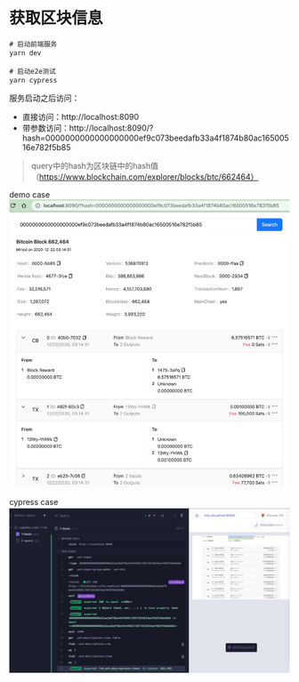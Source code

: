 # 获取区块信息
```shell
# 启动前端服务
yarn dev

# 启动e2e测试
yarn cypress
```

服务启动之后访问：
- 直接访问：http://localhost:8090
- 带参数访问：http://localhost:8090/?hash=0000000000000000000ef9c073beedafb33a4f1874b80ac16500516e782f5b85

> query中的hash为区块链中的hash值（https://www.blockchain.com/explorer/blocks/btc/662464）

demo case
![页面 体验示例](./screenshots/360751678618081_.pic.jpg)

cypress case
![e2e 体验示例](./screenshots/360761678631271_.pic.jpg)